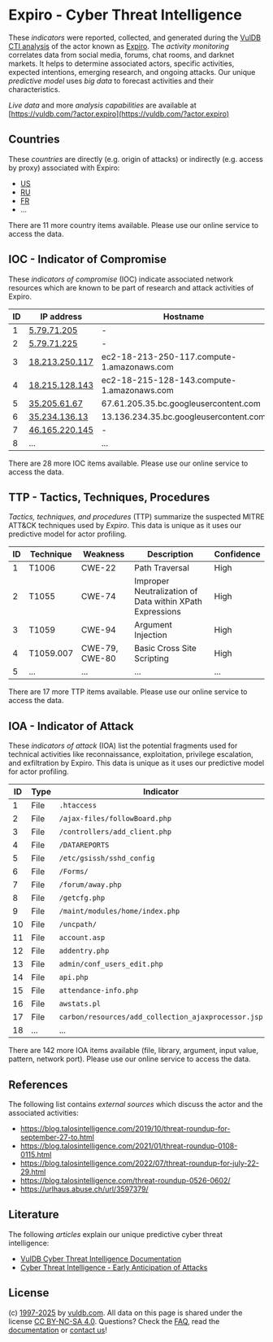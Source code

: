 # Expiro - Cyber Threat Intelligence

These _indicators_ were reported, collected, and generated during the [VulDB CTI analysis](https://vuldb.com/?kb.cti) of the actor known as [Expiro](https://vuldb.com/?actor.expiro). The _activity monitoring_ correlates data from social media, forums, chat rooms, and darknet markets. It helps to determine associated actors, specific activities, expected intentions, emerging research, and ongoing attacks. Our unique _predictive model_ uses _big data_ to forecast activities and their characteristics.

_Live data_ and more _analysis capabilities_ are available at [https://vuldb.com/?actor.expiro](https://vuldb.com/?actor.expiro)

## Countries

These _countries_ are directly (e.g. origin of attacks) or indirectly (e.g. access by proxy) associated with Expiro:

* [US](https://vuldb.com/?country.us)
* [RU](https://vuldb.com/?country.ru)
* [FR](https://vuldb.com/?country.fr)
* ...

There are 11 more country items available. Please use our online service to access the data.

## IOC - Indicator of Compromise

These _indicators of compromise_ (IOC) indicate associated network resources which are known to be part of research and attack activities of Expiro.

ID | IP address | Hostname | Campaign | Confidence
-- | ---------- | -------- | -------- | ----------
1 | [5.79.71.205](https://vuldb.com/?ip.5.79.71.205) | - | - | High
2 | [5.79.71.225](https://vuldb.com/?ip.5.79.71.225) | - | - | High
3 | [18.213.250.117](https://vuldb.com/?ip.18.213.250.117) | ec2-18-213-250-117.compute-1.amazonaws.com | - | Medium
4 | [18.215.128.143](https://vuldb.com/?ip.18.215.128.143) | ec2-18-215-128-143.compute-1.amazonaws.com | - | Medium
5 | [35.205.61.67](https://vuldb.com/?ip.35.205.61.67) | 67.61.205.35.bc.googleusercontent.com | - | Medium
6 | [35.234.136.13](https://vuldb.com/?ip.35.234.136.13) | 13.136.234.35.bc.googleusercontent.com | - | Medium
7 | [46.165.220.145](https://vuldb.com/?ip.46.165.220.145) | - | - | High
8 | ... | ... | ... | ...

There are 28 more IOC items available. Please use our online service to access the data.

## TTP - Tactics, Techniques, Procedures

_Tactics, techniques, and procedures_ (TTP) summarize the suspected MITRE ATT&CK techniques used by _Expiro_. This data is unique as it uses our predictive model for actor profiling.

ID | Technique | Weakness | Description | Confidence
-- | --------- | -------- | ----------- | ----------
1 | T1006 | CWE-22 | Path Traversal | High
2 | T1055 | CWE-74 | Improper Neutralization of Data within XPath Expressions | High
3 | T1059 | CWE-94 | Argument Injection | High
4 | T1059.007 | CWE-79, CWE-80 | Basic Cross Site Scripting | High
5 | ... | ... | ... | ...

There are 17 more TTP items available. Please use our online service to access the data.

## IOA - Indicator of Attack

These _indicators of attack_ (IOA) list the potential fragments used for technical activities like reconnaissance, exploitation, privilege escalation, and exfiltration by Expiro. This data is unique as it uses our predictive model for actor profiling.

ID | Type | Indicator | Confidence
-- | ---- | --------- | ----------
1 | File | `.htaccess` | Medium
2 | File | `/ajax-files/followBoard.php` | High
3 | File | `/controllers/add_client.php` | High
4 | File | `/DATAREPORTS` | Medium
5 | File | `/etc/gsissh/sshd_config` | High
6 | File | `/Forms/` | Low
7 | File | `/forum/away.php` | High
8 | File | `/getcfg.php` | Medium
9 | File | `/maint/modules/home/index.php` | High
10 | File | `/uncpath/` | Medium
11 | File | `account.asp` | Medium
12 | File | `addentry.php` | Medium
13 | File | `admin/conf_users_edit.php` | High
14 | File | `api.php` | Low
15 | File | `attendance-info.php` | High
16 | File | `awstats.pl` | Medium
17 | File | `carbon/resources/add_collection_ajaxprocessor.jsp` | High
18 | ... | ... | ...

There are 142 more IOA items available (file, library, argument, input value, pattern, network port). Please use our online service to access the data.

## References

The following list contains _external sources_ which discuss the actor and the associated activities:

* https://blog.talosintelligence.com/2019/10/threat-roundup-for-september-27-to.html
* https://blog.talosintelligence.com/2021/01/threat-roundup-0108-0115.html
* https://blog.talosintelligence.com/2022/07/threat-roundup-for-july-22-29.html
* https://blog.talosintelligence.com/threat-roundup-0526-0602/
* https://urlhaus.abuse.ch/url/3597379/

## Literature

The following _articles_ explain our unique predictive cyber threat intelligence:

* [VulDB Cyber Threat Intelligence Documentation](https://vuldb.com/?kb.cti)
* [Cyber Threat Intelligence - Early Anticipation of Attacks](https://www.scip.ch/en/?labs.20201022)

## License

(c) [1997-2025](https://vuldb.com/?kb.changelog) by [vuldb.com](https://vuldb.com/?kb.about). All data on this page is shared under the license [CC BY-NC-SA 4.0](https://creativecommons.org/licenses/by-nc-sa/4.0/). Questions? Check the [FAQ](https://vuldb.com/?kb.faq), read the [documentation](https://vuldb.com/?kb) or [contact us](https://vuldb.com/?contact)!

